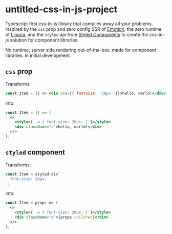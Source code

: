 # untitled-css-in-js-project

Typescript first css-in-js library that compiles away all your problems.
Inspired by the `css` prop and zero config SSR of [Emotion](https://emotion.sh),
the zero runtime of [Linaria](https://linaria.now.sh),
and the `styled` api from [Styled Components](https://www.styled-components.com) to create _the_ css-in-js solution for component libraries.

No runtime,
server side rendering out-of-the-box,
made for component libraries.
In initial development.

## `css` prop

Transforms:

```jsx
const Item = () => <div css={{ fontSize: '20px' }}>hello, world!</div>;
```

Into:

```jsx
const Item = () => (
  <>
    <style>{'.a { font-size: 20px; }'}</style>
    <div className="a">hello, world!</div>
  </>
);
```

## `styled` component

Transforms:

```jsx
const Item = styled.div`
  font-size: 20px;
`;
```

Into:

```jsx
const Item = props => (
  <>
    <style>{'.a { font-size: 20px; }'}</style>
    <div className="a">{props.children}</div>
  </>
);
```
